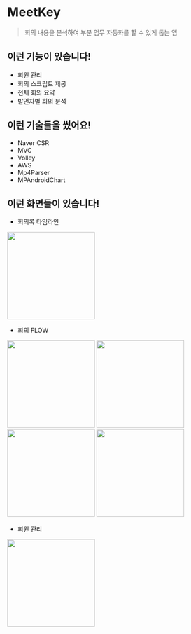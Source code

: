 # MeetKey
> 회의 내용을 분석하여 부분 업무 자동화를 할 수 있게 돕는 앱

## 이런 기능이 있습니다!
* 회원 관리
* 회의 스크립트 제공
* 전체 회의 요약
* 발언자별 회의 분석

## 이런 기술들을 썼어요!
* Naver CSR
* MVC
* Volley
* AWS
* Mp4Parser
* MPAndroidChart

## 이런 화면들이 있습니다!
* 회의록 타임라인

<div>
   <img width="200" src ="https://user-images.githubusercontent.com/37494776/88042466-ef5b0f80-cb86-11ea-96a2-53ae5a7275de.png">
</div>

* 회의 FLOW

<div>
   <img width="200" src ="https://user-images.githubusercontent.com/37494776/88042477-f3872d00-cb86-11ea-9219-3e8d1233a86a.png">
  <img width="200" src ="https://user-images.githubusercontent.com/37494776/88042483-f550f080-cb86-11ea-9d23-b09ca741990f.png">
  <img width="200" src ="https://user-images.githubusercontent.com/37494776/88042490-f71ab400-cb86-11ea-977f-7828e8f048b9.png">
  <img width="200" src ="https://user-images.githubusercontent.com/37494776/88042495-f97d0e00-cb86-11ea-91a4-1c22886a5a71.png">
</div>


* 회원 관리

<div>
  <img width="200" src ="https://user-images.githubusercontent.com/37494776/88042506-fbdf6800-cb86-11ea-8e81-c188ae441d81.png">
</div>
